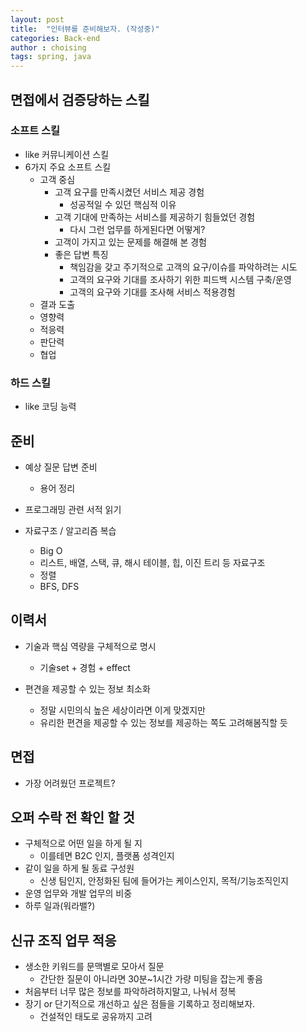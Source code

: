 ```yaml
---
layout: post
title:  "인터뷰를 준비해보자. (작성중)"
categories: Back-end
author : choising
tags: spring, java
---
```


## 면접에서 검증당하는 스킬 

### 소프트 스킬 

- like 커뮤니케이션 스킬
- 6가지 주요 소프트 스킬
    - 고객 중심
        - 고객 요구를 만족시켰던 서비스 제공 경험
            - 성공적일 수 있던 핵심적 이유
        - 고객 기대에 만족하는 서비스를 제공하기 힘들었던 경험
            - 다시 그런 업무를 하게된다면 어떻게?
        - 고객이 가지고 있는 문제를 해결해 본 경험
        - 좋은 답변 특징
            - 책임감을 갖고 주기적으로 고객의 요구/이슈를 파악하려는 시도
            - 고객의 요구와 기대를 조사하기 위한 피드백 시스템 구축/운영
            - 고객의 요구와 기대를 조사해 서비스 적용경험
    - 결과 도출
    - 영향력
    - 적응력
    - 판단력
    - 협업

### 하드 스킬

- like 코딩 능력

## 준비

- 예상 질문 답변 준비
    - 용어 정리

- 프로그래밍 관련 서적 읽기

- 자료구조 / 알고리즘 복습
    - Big O
    - 리스트, 배열, 스택, 큐, 해시 테이블, 힙, 이진 트리 등 자료구조
    - 정렬
    - BFS, DFS

## 이력서

- 기술과 핵심 역량을 구체적으로 명시
    - 기술set + 경험 + effect

- 편견을 제공할 수 있는 정보 최소화
    - 정말 시민의식 높은 세상이라면 이게 맞겠지만
    - 유리한 편견을 제공할 수 있는 정보를 제공하는 쪽도 고려해봄직할 듯

## 면접

- 가장 어려웠던 프로젝트?

## 오퍼 수락 전 확인 할 것

- 구체적으로 어떤 일을 하게 될 지
    - 이를테면 B2C 인지, 플랫폼 성격인지
- 같이 일을 하게 될 동료 구성원
    - 신생 팀인지, 안정화된 팀에 들어가는 케이스인지, 목적/기능조직인지
- 운영 업무와 개발 업무의 비중
- 하루 일과(워라밸?)

## 신규 조직 업무 적응

- 생소한 키워드를 문맥별로 모아서 질문
    - 간단한 질문이 아니라면 30분~1시간 가량 미팅을 잡는게 좋음
- 처음부터 너무 많은 정보를 파악하려하지말고, 나눠서 정복
- 장기 or 단기적으로 개선하고 싶은 점들을 기록하고 정리해보자.
    - 건설적인 태도로 공유까지 고려


